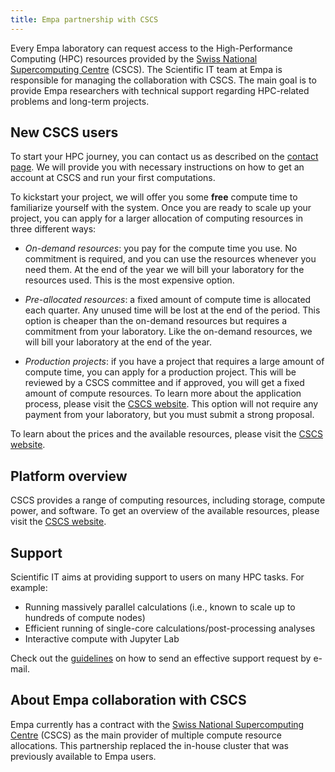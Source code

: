 ```yaml
---
title: Empa partnership with CSCS
---
```


Every Empa laboratory can request access to the High-Performance Computing (HPC) resources provided by the [Swiss National Supercomputing Centre](https://cscs.ch) (CSCS).
The Scientific IT team at Empa is responsible for managing the collaboration with CSCS.
The main goal is to provide Empa researchers with technical support regarding HPC-related problems and long-term projects.

## New CSCS users

To start your HPC journey, you can contact us as described on the [contact page](/support).
We will provide you with necessary instructions on how to get an account at CSCS and run your first computations.

To kickstart your project, we will offer you some **free** compute time to familiarize yourself with the system.
Once you are ready to scale up your project, you can apply for a larger allocation of computing resources in three different ways:

- _On-demand resources_: you pay for the compute time you use.
  No commitment is required, and you can use the resources whenever you need them.
  At the end of the year we will bill your laboratory for the resources used.
  This is the most expensive option.

- _Pre-allocated resources_: a fixed amount of compute time is allocated each quarter.
  Any unused time will be lost at the end of the period.
  This option is cheaper than the on-demand resources but requires a commitment from your laboratory.
  Like the on-demand resources, we will bill your laboratory at the end of the year.

- _Production projects_: if you have a project that requires a large amount of compute time, you can apply for a production project.
  This will be reviewed by a CSCS committee and if approved, you will get a fixed amount of compute resources.
  To learn more about the application process, please visit the [CSCS website](https://www.cscs.ch/user-lab/allocation-schemes/production-projects).
  This option will not require any payment from your laboratory, but you must submit a strong proposal.

To learn about the prices and the available resources, please visit the [CSCS website](https://2go.cscs.ch/offering/swiss_academia/institutional_customers/).

## Platform overview

CSCS provides a range of computing resources, including storage, compute power, and software.
To get an overview of the available resources, please visit the [CSCS website](https://2go.cscs.ch/services/platform_overview/).

## Support

Scientific IT aims at providing support to users on many HPC tasks.
For example:

- Running massively parallel calculations (i.e., known to scale up to hundreds of compute nodes)
- Efficient running of single-core calculations/post-processing analyses
- Interactive compute with Jupyter Lab

Check out the [guidelines](/support/guidelines) on how to send an effective support request by e-mail.

## About Empa collaboration with CSCS

Empa currently has a contract with the [Swiss National Supercomputing Centre](https://cscs.ch) (CSCS) as the main provider of multiple compute resource allocations.
This partnership replaced the in-house cluster that was previously available to Empa users.
